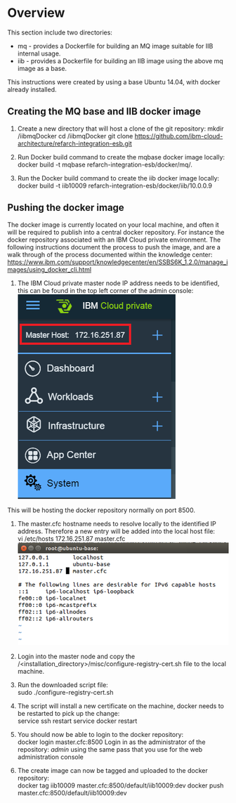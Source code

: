 # Overview

This section include two directories:
* mq - provides a Dockerfile for building an MQ image suitable for IIB internal usage.
* iib - provides a Dockerfile for building an IIB image using the above mq image as a base.

This instructions were created by using a base Ubuntu 14.04, with docker already installed.

## Creating the MQ base and IIB docker image
1. Create a new directory that will host a clone of the git repository:
mkdir /iibmqDocker
cd /iibmqDocker
git clone https://github.com/ibm-cloud-architecture/refarch-integration-esb.git

1. Run Docker build command to create the mqbase docker image locally:
docker build -t mqbase refarch-integration-esb/docker/mq/.

1. Run the Docker build command to create the iib docker image locally:
docker build -t iib10009 refarch-integration-esb/docker/iib/10.0.0.9

## Pushing the docker image
The docker image is currently located on your local machine, and often it will
be required to publish into a central docker repository. For instance the docker 
repository associated with an IBM Cloud private environment. The following
instructions document the process to push the image, and are a walk through of
the process documented within the knowledge center:
https://www.ibm.com/support/knowledgecenter/en/SSBS6K_1.2.0/manage_images/using_docker_cli.html

1. The IBM Cloud private master node IP address needs to be identified, this can be found in the top left corner of the admin console:    
   ![](img/IdentifyingTheMasterHost.png)

This will be hosting the docker repository normally on port 8500.

1. The master.cfc hostname needs to resolve locally to the identified IP address. Therefore a new entry will be added into the local host file:     
   vi /etc/hosts
   172.16.251.87    master.cfc
   ![](img/HostEntry.png)

1. Login into the master node and copy the  /<installation_directory>/misc/configure-registry-cert.sh file to the local machine.

1. Run the downloaded script file:    
   sudo ./configure-registry-cert.sh

1. The script will install a new certificate on the machine, docker needs to be restarted to pick up the change:     
   service ssh restart
   service docker restart

1. You should now be able to login to the docker repository:     
   docker login master.cfc:8500
   Login in as the administrator of the repository: *admin* 
   using the same pass that you use for the web administration console

1. The create image can now be tagged and uploaded to the docker repository:    
   docker tag iib10009 master.cfc:8500/default/iib10009:dev
   docker push master.cfc:8500/default/iib10009:dev

